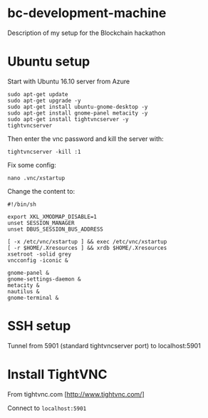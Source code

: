 # bc-development-machine
Description of my setup for the Blockchain hackathon

# Ubuntu setup
Start with Ubuntu 16.10 server from Azure

```
sudo apt-get update
sudo apt-get upgrade -y
sudo apt-get install ubuntu-gnome-desktop -y
sudo apt-get install gnome-panel metacity -y
sudo apt-get install tightvncserver -y
tightvncserver
```
Then enter the vnc password and kill the server with:
```
tightvncserver -kill :1
```

Fix some config:
```
nano .vnc/xstartup
```

Change the content to:
```
#!/bin/sh

export XKL_XMODMAP_DISABLE=1
unset SESSION_MANAGER
unset DBUS_SESSION_BUS_ADDRESS

[ -x /etc/vnc/xstartup ] && exec /etc/vnc/xstartup
[ -r $HOME/.Xresources ] && xrdb $HOME/.Xresources
xsetroot -solid grey
vncconfig -iconic &

gnome-panel &
gnome-settings-daemon &
metacity &
nautilus &
gnome-terminal &
```


# SSH setup
Tunnel from 5901 (standard tightvncserver port) to localhost:5901

# Install TightVNC
From tightvnc.com [http://www.tightvnc.com/]

Connect to ```localhost:5901```
